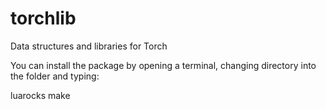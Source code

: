 torchlib
====================

Data structures and libraries for Torch

You can install the package by opening a terminal, changing directory into the folder and typing:

luarocks make
